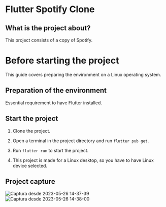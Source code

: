 # Flutter Spotify Clone

## What is the project about?

This project consists of a copy of Spotify.

# Before starting the project

This guide covers preparing the environment on a Linux operating system.

## Preparation of the environment
Essential requirement to have Flutter installed.

## Start the project
  1. Clone the project.
  
  2. Open a terminal in the project directory and run `flutter pub get`.
  
  3. Run `flutter run` to start the project.
  
  4. This project is made for a Linux desktop, so you have to have Linux device selected. 

## Project capture

![Captura desde 2023-05-26 14-37-39](https://github.com/andreeaelenasamur/flutter-spotify-clone/assets/111053234/f9fdb636-752c-4e0f-a4bd-51ffe1d08de6)
![Captura desde 2023-05-26 14-38-00](https://github.com/andreeaelenasamur/flutter-spotify-clone/assets/111053234/528ea7c9-8304-4029-ab94-2997a4cfe3d2)
